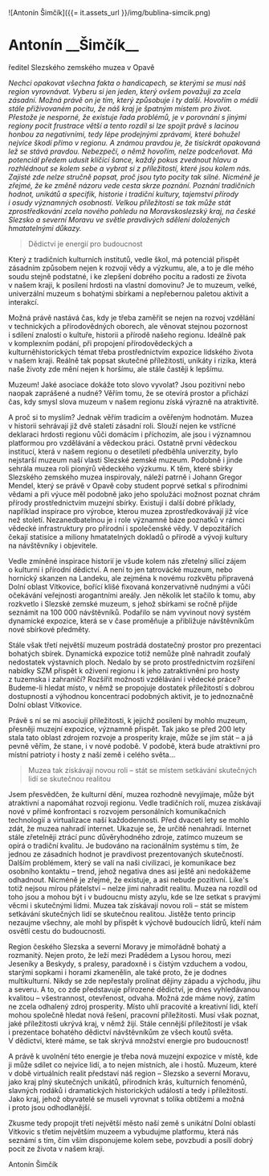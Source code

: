 <div class="persona">
![Antonín Šimčík]({{= it.assets_url }}/img/bublina-simcik.png)

  <div>
    <h1>Antonín __Šimčík__</h1>
    <span>ředitel Slezského zemského muzea v Opavě</span>
  </div>
</div>

*Nechci opakovat všechna fakta o&nbsp;handicapech, se kterými se musí náš region vyrovnávat. Vyberu si jen jeden, který ovšem považuji za zcela zásadní. Možná právě on je tím, který způsobuje i&nbsp;ty další. Hovořím o&nbsp;médii stále přiživovaném pocitu, že náš kraj je špatným místem pro život. Přestože je nesporné, že existuje řada problémů, je v&nbsp;porovnání s&nbsp;jinými regiony pocit frustrace větší a tento rozdíl si lze spojit právě s&nbsp;lacinou honbou za negativními, tedy lépe prodejnými zprávami, které bohužel nejvíce škodí přímo v&nbsp;regionu. A&nbsp;známou pravdou je, že tisíckrát opakovaná lež se stává pravdou. Nebezpečí, o&nbsp;němž hovořím, nelze podceňovat. Má potenciál předem udusit klíčící šance, každý pokus zvednout hlavu a rozhlédnout se kolem sebe a vybrat si z&nbsp;příležitostí, které jsou kolem nás. Zajisté zde nelze stručně popsat, proč jsou tyto pocity tak silné. Nicméně je zřejmé, že ke změně názoru vede cesta skrze poznání. Poznání tradičních hodnot, unikátů a specifik, historie i&nbsp;tradiční kultury, tajemství přírody i&nbsp;osudy významných osobností. Velkou příležitostí se tak může stát zprostředkování zcela nového pohledu na&nbsp;Moravskoslezský kraj, na&nbsp;české Slezsko a severní Moravu ve světle pravdivých sdělení doložených hmatatelnými důkazy.*

> Dědictví je energií pro budoucnost

Který z&nbsp;tradičních kulturních institutů, vedle škol, má potenciál přispět zásadním způsobem nejen k&nbsp;rozvoji vědy a výzkumu, ale, a to je dle mého soudu stejně podstatné, i&nbsp;ke zlepšení dobrého pocitu a radosti ze života v&nbsp;našem kraji, k&nbsp;posílení hrdosti na&nbsp;vlastní domovinu? Je to muzeum, velké, univerzální muzeum s&nbsp;bohatými sbírkami a nepřebernou paletou aktivit a interakcí.

Možná právě nastává čas, kdy je třeba zaměřit se nejen na rozvoj vzdělání v&nbsp;technických a přírodovědných oborech, ale věnovat stejnou pozornost i&nbsp;sdílení znalostí o&nbsp;kultuře, historii a přírodě našeho regionu. Ideálně pak v&nbsp;komplexním podání, při propojení přírodovědeckých a kulturněhistorických témat třeba prostřednictvím expozice lidského života v&nbsp;našem kraji. Reálně tak popsat skutečné příležitosti, unikáty i&nbsp;rizika, která naše životy zde mění nejen k&nbsp;horšímu, ale stále častěji k&nbsp;lepšímu.

Muzeum! Jaké asociace dokáže toto slovo vyvolat? Jsou pozitivní nebo naopak zaprášené a nudné? Věřím tomu, že se otevírá prostor a přichází čas, kdy smysl slova muzeum v&nbsp;našem regionu získá výrazně na atraktivitě.

A proč si to myslím? Jednak věřím tradicím a ověřeným hodnotám. Muzea v&nbsp;historii sehrávají již dvě staletí zásadní roli. Slouží nejen ke vstřícné deklaraci hrdosti regionu vůči domácím i&nbsp;příchozím, ale jsou i&nbsp;významnou platformou pro vzdělávání a vědeckou práci. Ostatně první vědeckou institucí, která v&nbsp;našem regionu o&nbsp;desetiletí předběhla univerzity, bylo nejstarší muzeum naší vlasti Slezské zemské muzeum. Podobně i&nbsp;jinde sehrála muzea roli pionýrů vědeckého výzkumu. K&nbsp;těm, které sbírky Slezského zemského muzea inspirovaly, náleží patrně i&nbsp;Johann Gregor Mendel, který se právě v&nbsp;Opavě coby student poprvé setkal s&nbsp;přírodními vědami a při výuce měl podobně jako jeho spolužáci možnost poznat chrám přírody prostřednictvím muzejní sbírky. Existují i&nbsp;další dobré příklady, například inspirace pro výrobce, kterou muzea zprostředkovávají již více než století. Nezanedbatelnou je i&nbsp;role významné báze poznatků v&nbsp;rámci vědecké infrastruktury pro přírodní i&nbsp;společenské vědy. V&nbsp;depozitářích čekají statisíce a miliony hmatatelných dokladů o&nbsp;přírodě a vývoji kultury na&nbsp;návštěvníky i&nbsp;objevitele.

Vedle zmíněné inspirace historií je všude kolem nás zřetelný sílící zájem o&nbsp;kulturní i&nbsp;přírodní dědictví. A&nbsp;není to jen tatrovácké muzeum, nebo hornický skanzen na&nbsp;Landeku, ale zejména k&nbsp;novému rozkvětu připravená Dolní oblast Vítkovice, bořící klišé fixovaná konzervativně nudnými a vůči očekávání veřejnosti arogantními areály. Jen několik let stačilo k&nbsp;tomu, aby rozkvetlo i&nbsp;Slezské zemské muzeum, s&nbsp;jehož sbírkami se ročně přijde seznámit na 100&nbsp;000 návštěvníků. Podařilo se nám vyvinout nový systém dynamické expozice, která se v&nbsp;čase proměňuje a přibližuje návštěvníkům nové sbírkové předměty.

Stále však třetí největší muzeum postrádá dostatečný prostor pro prezentaci bohatých sbírek. Dynamická expozice totiž nemůže plně nahradit zoufalý nedostatek výstavních ploch. Nedalo by se proto prostřednictvím rozšíření nabídky SZM přispět k&nbsp;oživení regionu i&nbsp;k&nbsp;jeho zatraktivnění pro hosty z&nbsp;tuzemska i&nbsp;zahraničí? Rozšířit možnosti vzdělávání i&nbsp;vědecké práce? Budeme-li hledat místo, v&nbsp;němž se propojuje dostatek příležitostí s&nbsp;dobrou dostupností a výhodnou koncentrací podobných aktivit, je to jednoznačně Dolní oblast Vítkovice.

Právě s ní se mi asociují příležitosti, k&nbsp;jejichž posílení by mohlo muzeum, přesněji muzejní expozice, významně přispět. Tak jako se před 200 lety stala tato oblast zdrojem rozvoje a prosperity kraje, může se jím stát – a já pevně věřím, že stane, i&nbsp;v&nbsp;nové podobě. V&nbsp;podobě, která bude atraktivní pro místní patrioty i&nbsp;hosty z&nbsp;naší země i&nbsp;celého světa…

> Muzea tak získávají novou roli – stát se místem setkávání skutečných lidí se skutečnou realitou

Jsem přesvědčen, že kulturní dění, muzea rozhodně nevyjímaje, může být atraktivní a napomáhat rozvoji regionu. Vedle tradičních rolí, muzea získávají nové v&nbsp;přímé konfrontaci s&nbsp;rozvojem personálních komunikačních technologií a virtualizace naší každodennosti. Před dvaceti lety se mohlo zdát, že muzea nahradí internet. Ukazuje se, že určitě nenahradí. Internet stále zřetelněji ztrácí punc důvěryhodného zdroje, zatímco muzeum se opírá o&nbsp;tradiční kvalitu. Je budováno na&nbsp;racionálním systému s&nbsp;tím, že jednou ze zásadních hodnot je pravdivost prezentovaných skutečností. Dalším problémem, který se valí na&nbsp;naši civilizaci, je komunikace bez osobního kontaktu – trend, jehož negativa dnes asi ještě ani nedokážeme odhadnout. Nicméně je zřejmé, že existuje, a asi nebude pozitivní. Like's totiž nejsou mírou přátelství – nelze jimi nahradit realitu. Muzea na rozdíl od toho jsou a mohou být i&nbsp;v&nbsp;budoucnu místy azylu, kde se lze setkat s&nbsp;pravými věcmi i&nbsp;skutečnými lidmi. Muzea tak získávají novou roli – stát se místem setkávání skutečných lidí se skutečnou realitou. Jistěže tento princip nezaujme všechny, ale mohl by přispět k&nbsp;výchově budoucích lídrů, kteří nám osvětlí cestu do budoucnosti.

Region českého Slezska a severní Moravy je mimořádně bohatý a rozmanitý. Nejen proto, že leží mezi Pradědem a Lysou horou, mezi Jeseníky a Beskydy, s pralesy, paradoxně i&nbsp;s&nbsp;čistým vzduchem a vodou, starými sopkami i&nbsp;horami zkamenělin, ale také proto, že je dodnes multikulturní. Nikdy se zde nepřestaly prolínat dějiny západu a východu, jihu a severu. A&nbsp;to, co zde představuje přirozené dědictví, je dnes vyhledávanou kvalitou – všestrannost, otevřenost, odvaha. Možná zde máme nový, zatím ne zcela odhalený zdroj prosperity. Místo uhlí pracovité a kreativní lidi, kteří mohou společně hledat nová řešení, pracovní příležitosti. Musí však poznat, jaké příležitosti ukrývá kraj, v&nbsp;němž žijí. Stále cennější příležitostí je však i&nbsp;prezentace bohatého dědictví návštěvníkům ze všech koutů světa. V&nbsp;dědictví, které máme, se tak skrývá množství energie pro budoucnost!

A&nbsp;právě k&nbsp;uvolnění této energie je třeba nová muzejní expozice v&nbsp;místě, kde ji může sdílet co nejvíce lidí, a to nejen místních, ale i&nbsp;hostů. Muzeum, které v&nbsp;době virtuálních realit představí náš region – Slezsko a severní Moravu, jako kraj plný skutečných unikátů, přírodních krás, kulturních fenoménů, slavných rodáků i&nbsp;dramatických historických událostí a tedy i&nbsp;příležitostí. Jako kraj, jehož obyvatelé se museli vyrovnat s&nbsp;tolika obtížemi a možná i&nbsp;proto jsou odhodlanější.

Zkusme tedy propojit třetí největší město naší země s&nbsp;unikátní Dolní oblastí Vítkovic s&nbsp;třetím největším muzeem a vybudujme platformu, která nás seznámí s&nbsp;tím, čím vším disponujeme kolem sebe, povzbudí a posílí dobrý pocit ze života v&nbsp;našem kraji.

Antonín Šimčík
